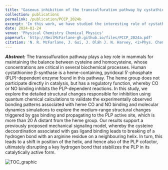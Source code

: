 ```yaml
---
title: "Gaseous inhibition of the transsulfuration pathway by cystathionine β-synthase"
collection: publications
permalink: /publication/PCCP_2024b
excerpt: 'In this work, we have studied the interesting role of cystathionine β-synthase in the regulation of intracellular concentrations of cysteine and homocysteine.'
date: 2024-01-24
venue: 'Physical Chemistry Chemical Physics'
paperurl: 'http://NeilMcFarlane-gh.github.io/files/PCCP_2024a.pdf'
citation: 'N. R. McFarlane, J. Gui, J. Oláh J. N. Harvey, <i>Phys. Chem. Chem. Phys.</i>, <strong>2024</strong>, 26, 16579-16588.'
---
```


***Abstract:*** The transsulfuration pathway plays a key role in mammals for maintaining the balance between cysteine and homocysteine, whose concentrations are critical in several biochemical processes. Human cystathionine β-synthase is a heme-containing, pyridoxal 5′-phosphate (PLP)-dependent enzyme found in this pathway. The heme group does not participate directly in catalysis, but has a regulatory function, whereby CO or NO binding inhibits the PLP-dependent reactions. In this study, we explore the detailed structural changes responsible for inhibition using quantum chemical calculations to validate the experimentally observed bonding patterns associated with heme CO and NO binding and molecular dynamics simulations to explore the medium-range structural changes triggered by gas binding and propagating to the PLP active site, which is more than 20 Å distant from the heme group. Our results support a previously proposed mechanical signaling model, whereby the cysteine decoordination associated with gas ligand binding leads to breaking of a hydrogen bond with an arginine residue on a neighbouring helix. In turn, this leads to a shift in position of the helix, and hence also of the PLP cofactor, ultimately disrupting a key hydrogen bond that stabilizes the PLP in its catalytically active form.

![TOC_graphic](/images/TOC_PCCP_2024b.png)
